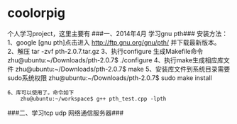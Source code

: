 coolorpig
=========

个人学习project，这里主要有
###一、2014年4月 学习gnu pth###
    安装方法：
    1、google [gnu pth]点击进入 http://ftp.gnu.org/gnu/pth/ 并下载最新版本。
    2、解压 tar -zvf pth-2.0.7.tar.gz
    3、执行configure 生成Makefile命令
        zhu@ubuntu:~/Downloads/pth-2.0.7$ ./configure 
    4、执行make生成相应库文件
        zhu@ubuntu:~/Downloads/pth-2.0.7$ make 
    5、安装库文件到系统目录需要sudo系统权限
        zhu@ubuntu:~/Downloads/pth-2.0.7$ sudo make install
        
    6、库可以使用了。命令如下
        zhu@ubuntu:~/workspace$ g++ pth_test.cpp -lpth


###二、学习tcp udp 网络通信服务器###
